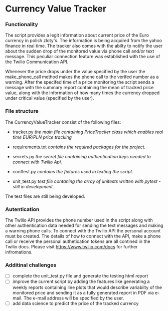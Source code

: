 # Currency Value Tracker

### Functionality

The script provides a legit information about current price of the Euro currency in polish zloty's. The information is being acquired from the yahoo finance in real time.
The tracker also comes with the abilty to notify the user about the sudden drop of the monitored value via phone call and/or text message. This peculiar connection feature
was established with the use of the Twilio Communication API.

Whenever the price drops under the value specified by the user the make_phone_call method makes the phone call to the verifed number as a warning.
After the specifed time of a price monitoring the script sends a message with the summary report containing the mean of tracked price value, 
along with the information of how many times the currency dropped under critical value (specified by the user).


### File structure

The CurrencyValueTracker consist of the following files:
- tracker.py _the main file containing PriceTracker class which enables real time EUR/PLN price tracking_
- requirements.txt _contains the required packages for the project._


- secrets.py _the secret file containing authentication keys needed to connect with Twilio Api._
- conftest.py _contains the fixtures used in texting the script._
- unit_test.py _test file contaning the array of unitests written with pytest - still in development._

The test files are still being developed.  


### Autentication 
The Twilio API provides the phone number used in the script along with other authentication data needed for sending the text messages and making a warning phone calls.
To connect with the Twilio API the personal account must be created. The details of how to connect with the API, make a phone call or receive the personal authetication tokens
are all contined in the Twilio docs. Please visit https://www.twilio.com/docs for further infromations.


### Additinal challenges

- [ ] complete the unit_test.py file and generate the testing html report 
- [ ] improve the current script by adding the features like generating a weekly reports containing line plots that would describe variabilty of the monitored price
      and sending it as a fully generated report in PDF via e-mail. The e-mail address will be specified by the user. 
- [ ] add data science to predict the price of the tracked currency
